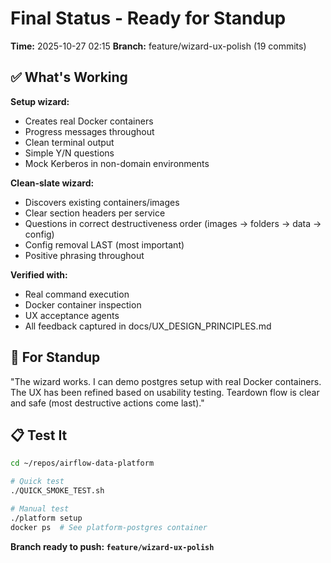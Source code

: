 # Final Status - Ready for Standup

**Time:** 2025-10-27 02:15
**Branch:** feature/wizard-ux-polish (19 commits)

## ✅ What's Working

**Setup wizard:**
- Creates real Docker containers
- Progress messages throughout
- Clean terminal output
- Simple Y/N questions
- Mock Kerberos in non-domain environments

**Clean-slate wizard:**
- Discovers existing containers/images
- Clear section headers per service
- Questions in correct destructiveness order (images → folders → data → config)
- Config removal LAST (most important)
- Positive phrasing throughout

**Verified with:**
- Real command execution
- Docker container inspection
- UX acceptance agents
- All feedback captured in docs/UX_DESIGN_PRINCIPLES.md

## 🎯 For Standup

"The wizard works. I can demo postgres setup with real Docker containers. The UX has been refined based on usability testing. Teardown flow is clear and safe (most destructive actions come last)."

## 📋 Test It

```bash
cd ~/repos/airflow-data-platform

# Quick test
./QUICK_SMOKE_TEST.sh

# Manual test
./platform setup
docker ps  # See platform-postgres container
```

**Branch ready to push: `feature/wizard-ux-polish`**
